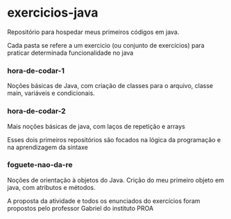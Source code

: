 # exercicios-java
Repositório para hospedar meus primeiros códigos em java. 

Cada pasta se refere a um exercicio (ou conjunto de exercícios) para praticar determinada funcionalidade no java

### hora-de-codar-1
Noções básicas de Java, com criação de classes para o arquivo, classe main, variáveis e condicionais. 

### hora-de-codar-2
Mais noções básicas de java, com laços de repetição e arrays

Esses dois primeiros repositórios são focados na lógica da programação e na aprendizagem da sintaxe

### foguete-nao-da-re
Noções de orientação à objetos do Java. Crição do meu primeiro objeto em java, com atributos e métodos.

A proposta da atividade e todos os enunciados do exercícios foram propostos pelo professor Gabriel do instituto PROA
